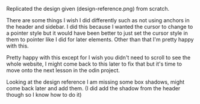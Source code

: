 Replicated the design given (design-reference.png) from scratch.

There are some things I wish I did differently such as not using anchors in the header and sidebar. I did this because I wanted the cursor to change to a pointer style but it would have been better to just set the cursor style in them to pointer like I did for later elements. Other than that I'm pretty happy with this.

Pretty happy with this except for I wish you didn't need to scroll to see the whole website, I might come back to this later to fix that but it's time to move onto the next lesson in the odin project.

Looking at the design reference I am missing some box shadows, might come back later and add them. (I did add the shadow from the header though so I know how to do it)